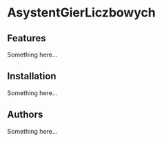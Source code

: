 # AsystentGierLiczbowych

## Features

Something here...

## Installation

Something here...

## Authors

Something here...



